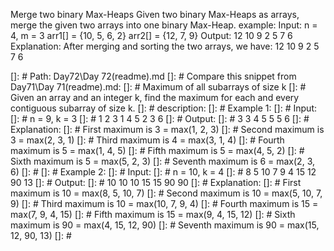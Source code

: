 Merge two binary Max-Heaps
Given two binary Max-Heaps as arrays, merge the given two arrays into one binary Max-Heap.
example:
Input:
n = 4, m = 3
arr1[] = {10, 5, 6, 2}
arr2[] = {12, 7, 9}
Output: 12 10 9 2 5 7 6
Explanation: After merging and sorting the two
arrays, we have:
12 10 9 2 5 7 6

[]: # Path: Day72\Day 72(readme).md
[]: # Compare this snippet from Day71\Day 71(readme).md:
[]: # Maximum of all subarrays of size k
[]: # Given an array and an integer k, find the maximum for each and every contiguous subarray of size k.
[]: # description:
[]: # Example 1:
[]: # Input:
[]: # n = 9, k =  3
[]: # 1 2 3 1 4 5 2 3 6
[]: # Output:
[]: # 3 3 4 5 5 5 6
[]: # Explanation:
[]: # First maximum is 3 = max(1, 2, 3)
[]: # Second maximum is 3 = max(2, 3, 1)
[]: # Third maximum is 4 = max(3, 1, 4)
[]: # Fourth maximum is 5 = max(1, 4, 5)
[]: # Fifth maximum is 5 = max(4, 5, 2)
[]: # Sixth maximum is 5 = max(5, 2, 3)
[]: # Seventh maximum is 6 = max(2, 3, 6)
[]: # 
[]: # Example 2: 
[]: # Input:
[]: #  n = 10, k =  4
[]: # 8 5 10 7 9 4 15 12 90 13
[]: # Output:
[]: # 10 10 10 15 15 90 90
[]: # Explanation:
[]: # First maximum is 10 = max(8, 5, 10, 7)
[]: # Second maximum is 10 = max(5, 10, 7, 9)
[]: # Third maximum is 10 = max(10, 7, 9, 4)
[]: # Fourth maximum is 15 = max(7, 9, 4, 15)
[]: # Fifth maximum is 15 = max(9, 4, 15, 12)
[]: # Sixth maximum is 90 = max(4, 15, 12, 90)
[]: # Seventh maximum is 90 = max(15, 12, 90, 13)
[]: #
